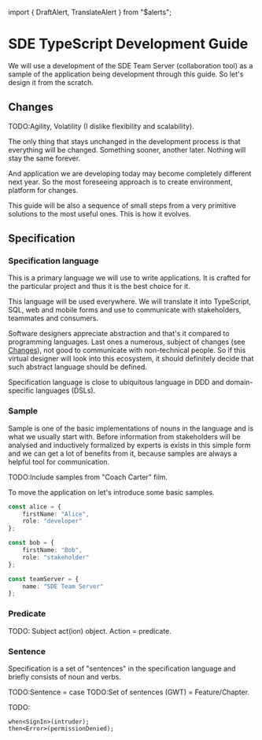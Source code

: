 import { DraftAlert, TranslateAlert } from "$alerts";

<DraftAlert />

# SDE TypeScript Development Guide

<TranslateAlert href="/ru/guide" version="Russian" />

We will use a development of the SDE Team Server (collaboration tool) as a
sample of the application being development through this guide. So let's design
it from the scratch.

## Changes

TODO:Agility, Volatility (I dislike flexibility and scalability).

The only thing that stays unchanged in the development process is that everything
will be changed. Something sooner, another later. Nothing will stay the same
forever.

And application we are developing today may become completely different next
year. So the most foreseeing approach is to create environment, platform for
changes.

This guide will be also a sequence of small steps from a very primitive solutions
to the most useful ones. This is how it evolves.

## Specification

### Specification language

This is a primary language we will use to write applications. It is crafted for
the particular project and thus it is the best choice for it.

This language will be used everywhere. We will translate it into TypeScript,
SQL, web and mobile forms and use to communicate with stakeholders, teammates
and consumers.

Software designers appreciate abstraction and that's it compared to programming
languages. Last ones a numerous, subject of changes (see [Changes](#changes)),
not good to communicate with non-technical people. So if this virtual designer
will look into this ecosystem, it should definitely decide that such abstract
language should be defined.

Specification language is close to ubiquitous language in DDD and domain-specific
languages (DSLs).

### Sample

Sample is one of the basic implementations of nouns in the language and is what
we usually start with. Before information from stakeholders will be analysed and
inductively formalized by experts is exists in this simple form and we can get a
lot of benefits from it, because samples are always a helpful tool for
communication.

TODO:Include samples from "Coach Carter" film.

To move the application on let's introduce some basic samples.

```typescript
const alice = {
    firstName: "Alice",
    role: "developer"
};

const bob = {
    firstName: "Bob",
    role: "stakeholder"
};

const teamServer = {
    name: "SDE Team Server"
};
```

### Predicate

TODO: Subject act(ion) object. Action = predicate.

### Sentence

Specification is a set of "sentences" in the specification language and briefly
consists of noun and verbs.

TODO:Sentence = case
TODO:Set of sentences (GWT) = Feature/Chapter.

TODO:

```
when<SignIn>(intruder);
then<Error>(permissionDenied);
```
